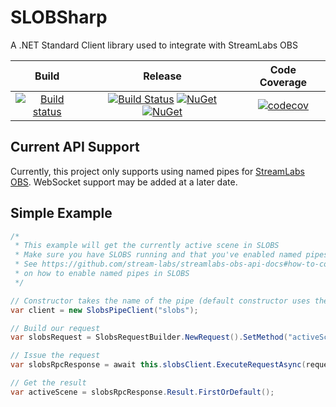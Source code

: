 # SLOBSharp
A .NET Standard Client library used to integrate with StreamLabs OBS

|Build|Release|Code Coverage|
|:---:|:-----:|:-----------:|
|[![Build status](https://ci.appveyor.com/api/projects/status/x5b3uimq6puxe5aw/branch/master?svg=true)](https://ci.appveyor.com/project/StephenMP/slobsharp/branch/master)|[![Build Status](https://travis-ci.org/StephenMP/SLOBSharp.svg?branch=release)](https://travis-ci.org/StephenMP/SLOBSharp) [![NuGet](https://img.shields.io/nuget/v/SLOBSharp.svg)](https://www.nuget.org/packages/SLOBSharp/) [![NuGet](https://img.shields.io/nuget/dt/SLOBSharp.svg)](https://www.nuget.org/packages/SLOBSharp/)|[![codecov](https://codecov.io/gh/StephenMP/SLOBSharp/branch/master/graph/badge.svg)](https://codecov.io/gh/StephenMP/SLOBSharp)|

## Current API Support
Currently, this project only supports using named pipes for [StreamLabs OBS](https://streamlabs.com/streamlabs-obs). WebSocket support may be added at a later date.

## Simple Example
```csharp
/* 
 * This example will get the currently active scene in SLOBS
 * Make sure you have SLOBS running and that you've enabled named pipes before trying
 * See https://github.com/stream-labs/streamlabs-obs-api-docs#how-to-connect-web-application-to-streamlabs-obs
 * on how to enable named pipes in SLOBS
 */

// Constructor takes the name of the pipe (default constructor uses the pipe name "slobs")
var client = new SlobsPipeClient("slobs");

// Build our request
var slobsRequest = SlobsRequestBuilder.NewRequest().SetMethod("activeScene").SetResource("ScenesService").BuildRequest();

// Issue the request
var slobsRpcResponse = await this.slobsClient.ExecuteRequestAsync(request).ConfigureAwait(false);

// Get the result
var activeScene = slobsRpcResponse.Result.FirstOrDefault();
```
